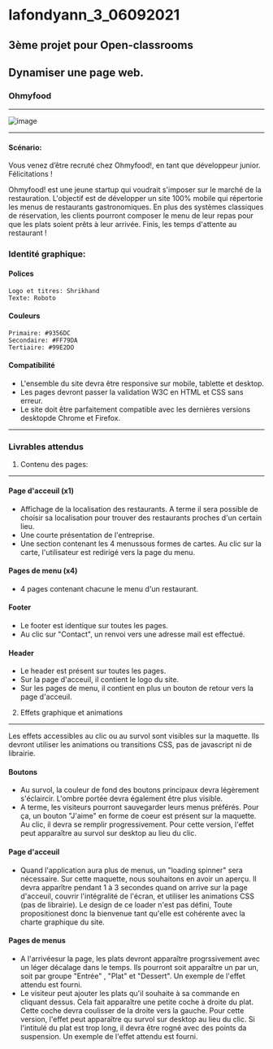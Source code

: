 # lafondyann_3_06092021
## 3ème projet pour Open-classrooms

## Dynamiser une page web.
### Ohmyfood
***

![image](https://user.oc-static.com/upload/2020/08/24/15982605908418_Maquettes%20Ohmyfood.jpg)

***

#### Scénario:
Vous venez d’être recruté chez Ohmyfood!, en tant que développeur junior. Félicitations !

Ohmyfood! est une jeune startup qui voudrait s'imposer sur le marché de la restauration. L'objectif est de développer un site 100% mobile qui répertorie les menus de restaurants gastronomiques. En plus des systèmes classiques de réservation, les clients pourront composer le menu de leur repas pour que les plats soient prêts à leur arrivée. Finis, les temps d'attente au restaurant !

### Identité graphique:

#### Polices
    Logo et titres: Shrikhand
    Texte: Roboto

#### Couleurs
    Primaire: #9356DC
    Secondaire: #FF79DA
    Tertiaire: #99E2DO

#### Compatibilité

* L'ensemble du site devra être responsive sur mobile, tablette et desktop.
* Les pages devront passer la validation W3C en HTML et CSS sans erreur.
* Le site doit être parfaitement compatible avec les dernières versions desktopde Chrome et Firefox.

***

### Livrables attendus

1. Contenu des pages:
---------------------

#### Page d'acceuil (x1)

* Affichage de la localisation des restaurants. A terme il sera possible de choisir sa localisation pour trouver des restaurants proches d'un certain lieu.
* Une courte présentation de l'entreprise.
* Une section contenant les 4 menussous formes de cartes. Au clic sur la carte, l'utilisateur est redirigé vers la page du menu.

#### Pages de menu (x4)

* 4 pages contenant chacune le menu d'un restaurant.

#### Footer

* Le footer est identique sur toutes les pages.
* Au clic sur "Contact", un renvoi vers une adresse mail est effectué.

#### Header

* Le header est présent sur toutes les pages.
* Sur la page d'acceuil, il contient le logo du site.
* Sur les pages de menu, il contient en plus un bouton de retour vers la page d'acceuil.

2. Effets graphique et animations
---------------------------------

Les effets accessibles au clic ou au survol sont visibles sur la maquette. Ils devront utiliser les animations ou transitions CSS, pas de javascript ni de librairie.

#### Boutons

* Au survol, la couleur de fond des boutons principaux devra légèrement s'éclaircir. L'ombre portée devra également être plus visible.
* A terme, les visiteurs pourront sauvegarder leurs menus préférés. Pour ça, un bouton "J'aime" en forme de coeur est présent sur la maquette. Au clic, il devra se remplir progressivement. Pour cette version, l'effet peut apparaître au survol sur desktop au lieu du clic.

#### Page d'acceuil

* Quand l'application aura plus de menus, un "loading spinner" sera nécessaire. Sur cette maquette, nous souhaitons en avoir un aperçu. Il devra apparître pendant 1 à 3 secondes quand on arrive sur la page d'acceuil, couvrir l'intégralité de l'écran, et utiliser les animations CSS (pas de librairie). Le design de ce loader n'est pas défini, Toute propositionest donc la bienvenue tant qu'elle est cohérente avec la charte graphique du site.

#### Pages de menus

* A l'arrivéesur la page, les plats devront apparaître progrssivement avec un léger décalage dans le temps. Ils pourront soit apparaître un par un, soit par groupe "Entrée" , "Plat" et "Dessert". Un exemple de l'effet attendu est fourni.
* Le visiteur peut ajouter les plats qu'il souhaite à sa commande en cliquant dessus. Cela fait apparaître une petite coche à droite du plat. Cette coche devra coulisser de la droite vers la gauche. Pour cette version, l'effet peut apparaître qu survol sur desktop au lieu du clic. Si l'intitulé du plat est trop long, il devra être rogné avec des points da suspension. Un exemple de l'effet attendu est fourni.
